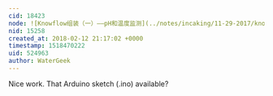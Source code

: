 ```yaml
---
cid: 18423
node: ![Knowflow组装（一）——pH和温度监测](../notes/incaking/11-29-2017/knowflow-ph)
nid: 15258
created_at: 2018-02-12 21:17:02 +0000
timestamp: 1518470222
uid: 524963
author: WaterGeek
---
```


Nice work. That Arduino sketch (.ino) available?